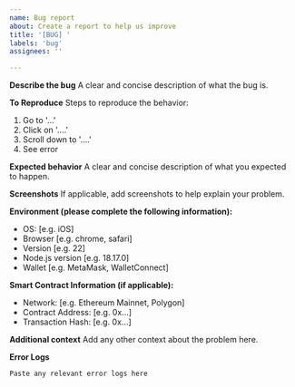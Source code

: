 ```yaml
---
name: Bug report
about: Create a report to help us improve
title: '[BUG] '
labels: 'bug'
assignees: ''

---
```


**Describe the bug**
A clear and concise description of what the bug is.

**To Reproduce**
Steps to reproduce the behavior:
1. Go to '...'
2. Click on '....'
3. Scroll down to '....'
4. See error

**Expected behavior**
A clear and concise description of what you expected to happen.

**Screenshots**
If applicable, add screenshots to help explain your problem.

**Environment (please complete the following information):**
 - OS: [e.g. iOS]
 - Browser [e.g. chrome, safari]
 - Version [e.g. 22]
 - Node.js version [e.g. 18.17.0]
 - Wallet [e.g. MetaMask, WalletConnect]

**Smart Contract Information (if applicable):**
 - Network: [e.g. Ethereum Mainnet, Polygon]
 - Contract Address: [e.g. 0x...]
 - Transaction Hash: [e.g. 0x...]

**Additional context**
Add any other context about the problem here.

**Error Logs**
```
Paste any relevant error logs here
```

